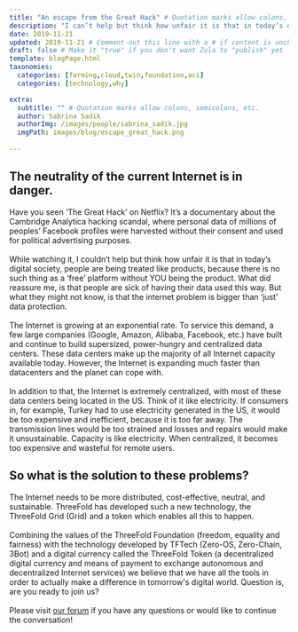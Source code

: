 ```yaml
---
title: "An escape from the Great Hack" # Quotation marks allow colons, semicolons, etc.
description: "I can’t help but think how unfair it is that in today’s digital society, people are being treated like products, because there is no such thing as a ‘free’ platform without YOU being the product." # Quotation marks allow colons, semicolons, etc.
date: 2019-11-21
updated: 2019-11-21 # Comment-out this line with a # if content is unchanged
draft: false # Make it "true" if you don't want Zola to "publish" yet
template: blogPage.html
taxonomies:
  categories: [farming,cloud,twin,foundation,aci]
  categories: [technology,why]

extra:
  subtitle: "" # Quotation marks allow colons, semicolons, etc.
  author: Sabrina Sadik
  authorImg: /images/people/sabrina_sadik.jpg
  imgPath: images/blog/escape_great_hack.png
  
---
```


## The neutrality of the current Internet is in danger.

Have you seen ‘The Great Hack’ on Netflix? It’s a documentary about the Cambridge Analytica hacking scandal, where personal data of millions of peoples’ Facebook profiles were harvested without their consent and used for political advertising purposes.
<br/>
<br/>
While watching it, I couldn’t help but think how unfair it is that in today’s digital society, people are being treated like products, because there is no such thing as a ‘free’ platform without YOU being the product. What did reassure me, is that people are sick of having their data used this way. But what they might not know, is that the internet problem is bigger than ‘just’ data protection.
<br/>
<br/>
The Internet is growing at an exponential rate. To service this demand, a few large companies (Google, Amazon, Alibaba, Facebook, etc.) have built and continue to build supersized, power-hungry and centralized data centers. These data centers make up the majority of all Internet capacity available today. However, the Internet is expanding much faster than datacenters and the planet can cope with.
<br/>
<br/>
In addition to that, the Internet is extremely centralized, with most of these data centers being located in the US. Think of it like electricity. If consumers in, for example, Turkey had to use electricity generated in the US, it would be too expensive and inefficient, because it is too far away. The transmission lines would be too strained and losses and repairs would make it unsustainable. Capacity is like electricity. When centralized, it becomes too expensive and wasteful for remote users.

## So what is the solution to these problems?

The Internet needs to be more distributed, cost-effective, neutral, and sustainable. ThreeFold has developed such a new technology, the ThreeFold Grid (Grid) and a token which enables all this to happen.
<br/>
<br/>
Combining the values of the ThreeFold Foundation (freedom, equality and fairness) with the technology developed by TFTech (Zero-OS, Zero-Chain, 3Bot) and a digital currency called the ThreeFold Token (a decentralized digital currency and means of payment to exchange autonomous and decentralized Internet services) we believe that we have all the tools in order to actually make a difference in tomorrow's digital world. Question is, are you ready to join us?
<br/>
<br/>
Please visit [our forum](https://forum.threefold.io) if you have any questions or would like to continue the conversation!
<br/>
<br/>
